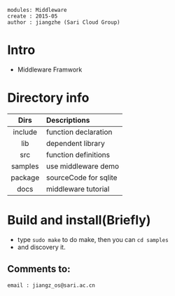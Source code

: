 ```
modules: Middleware
create : 2015-05
author : jiangzhe (Sari Cloud Group)
```

# Intro

 - Middleware Framwork


# Directory info

|   Dirs     | Descriptions         |
| :---------:|:---------------------|
|  include   | function declaration |
|  lib       | dependent library    |
|  src       | function definitions |
|  samples   | use middleware demo  |
|  package   | sourceCode for sqlite|
|  docs      | middleware tutorial  |


# Build and install(Briefly)

 - type `sudo make` to do make, then you can `cd samples` 
 - and discovery it. 


## Comments to:

    email : jiangz_os@sari.ac.cn
